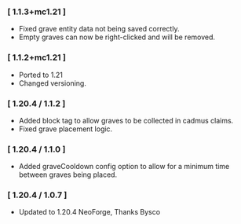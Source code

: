 ### [ 1.1.3+mc1.21 ]
- Fixed grave entity data not being saved correctly.
- Empty graves can now be right-clicked and will be removed.

### [ 1.1.2+mc1.21 ]
- Ported to 1.21
- Changed versioning.

### [ 1.20.4 / 1.1.2 ]
- Added block tag to allow graves to be collected in cadmus claims.
- Fixed grave placement logic.

### [ 1.20.4 / 1.1.0 ]
- Added graveCooldown config option to allow for a minimum time between graves being placed.

### [ 1.20.4 / 1.0.7 ]
- Updated to 1.20.4 NeoForge, Thanks Bysco